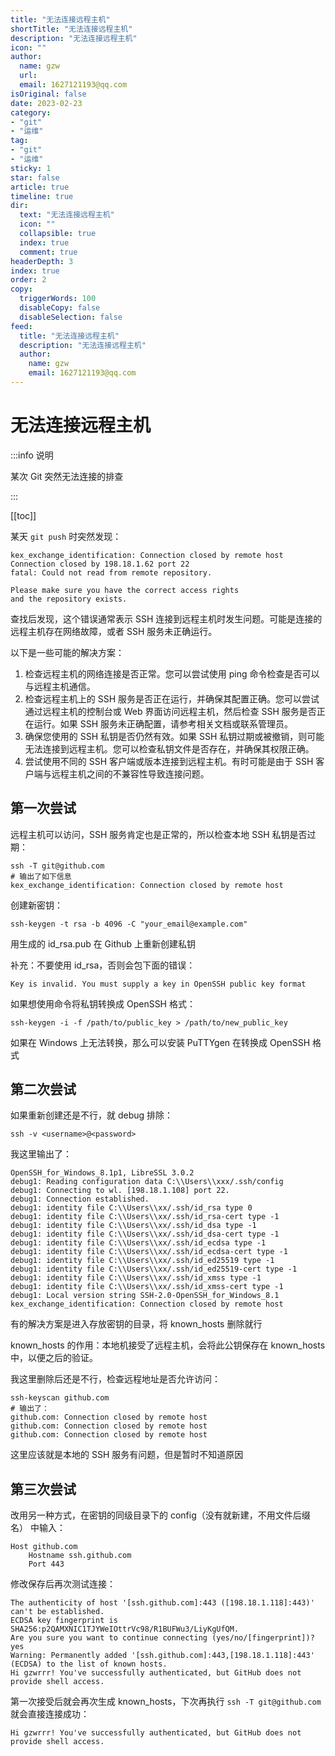 ```yaml
---
title: "无法连接远程主机"
shortTitle: "无法连接远程主机"
description: "无法连接远程主机"
icon: ""
author: 
  name: gzw
  url: 
  email: 1627121193@qq.com
isOriginal: false
date: 2023-02-23
category: 
- "git"
- "运维"
tag:
- "git"
- "运维"
sticky: 1
star: false
article: true
timeline: true
dir:
  text: "无法连接远程主机"
  icon: ""
  collapsible: true
  index: true
  comment: true
headerDepth: 3
index: true
order: 2
copy:
  triggerWords: 100
  disableCopy: false
  disableSelection: false
feed:
  title: "无法连接远程主机"
  description: "无法连接远程主机"
  author:
    name: gzw
    email: 1627121193@qq.com
---
```






# 无法连接远程主机

:::info 说明

某次 Git 突然无法连接的排查

:::



[[toc]]



某天 `git push` 时突然发现：

```shell
kex_exchange_identification: Connection closed by remote host
Connection closed by 198.18.1.62 port 22
fatal: Could not read from remote repository.

Please make sure you have the correct access rights
and the repository exists.
```

查找后发现，这个错误通常表示 SSH 连接到远程主机时发生问题。可能是连接的远程主机存在网络故障，或者 SSH 服务未正确运行。

以下是一些可能的解决方案：

1. 检查远程主机的网络连接是否正常。您可以尝试使用 ping 命令检查是否可以与远程主机通信。
2. 检查远程主机上的 SSH 服务是否正在运行，并确保其配置正确。您可以尝试通过远程主机的控制台或 Web 界面访问远程主机，然后检查 SSH 服务是否正在运行。如果 SSH 服务未正确配置，请参考相关文档或联系管理员。
3. 确保您使用的 SSH 私钥是否仍然有效。如果 SSH 私钥过期或被撤销，则可能无法连接到远程主机。您可以检查私钥文件是否存在，并确保其权限正确。
4. 尝试使用不同的 SSH 客户端或版本连接到远程主机。有时可能是由于 SSH 客户端与远程主机之间的不兼容性导致连接问题。





## 第一次尝试

远程主机可以访问，SSH 服务肯定也是正常的，所以检查本地 SSH 私钥是否过期：

```shell
ssh -T git@github.com
# 输出了如下信息
kex_exchange_identification: Connection closed by remote host
```

创建新密钥：

```shell
ssh-keygen -t rsa -b 4096 -C "your_email@example.com"
```

用生成的 id_rsa.pub 在 Github 上重新创建私钥

补充：不要使用 id_rsa，否则会包下面的错误：

```shell
Key is invalid. You must supply a key in OpenSSH public key format  
```

如果想使用命令将私钥转换成 OpenSSH 格式：

```shell
ssh-keygen -i -f /path/to/public_key > /path/to/new_public_key
```

如果在 Windows 上无法转换，那么可以安装 PuTTYgen 在转换成 OpenSSH 格式





## 第二次尝试

如果重新创建还是不行，就 debug 排除：

```shell
ssh -v <username>@<password>
```

我这里输出了：

```shell
OpenSSH_for_Windows_8.1p1, LibreSSL 3.0.2
debug1: Reading configuration data C:\\Users\\xxx/.ssh/config
debug1: Connecting to wl. [198.18.1.108] port 22.
debug1: Connection established.
debug1: identity file C:\\Users\\xx/.ssh/id_rsa type 0
debug1: identity file C:\\Users\\xx/.ssh/id_rsa-cert type -1
debug1: identity file C:\\Users\\xx/.ssh/id_dsa type -1
debug1: identity file C:\\Users\\xx/.ssh/id_dsa-cert type -1
debug1: identity file C:\\Users\\xx/.ssh/id_ecdsa type -1
debug1: identity file C:\\Users\\xx/.ssh/id_ecdsa-cert type -1
debug1: identity file C:\\Users\\xx/.ssh/id_ed25519 type -1
debug1: identity file C:\\Users\\xx/.ssh/id_ed25519-cert type -1
debug1: identity file C:\\Users\\xx/.ssh/id_xmss type -1
debug1: identity file C:\\Users\\xx/.ssh/id_xmss-cert type -1
debug1: Local version string SSH-2.0-OpenSSH_for_Windows_8.1
kex_exchange_identification: Connection closed by remote host
```

有的解决方案是进入存放密钥的目录，将 known_hosts 删除就行

known_hosts 的作用：本地机接受了远程主机，会将此公钥保存在 known_hosts中，以便之后的验证。

我这里删除后还是不行，检查远程地址是否允许访问：

```shell
ssh-keyscan github.com
# 输出了：
github.com: Connection closed by remote host
github.com: Connection closed by remote host
github.com: Connection closed by remote host
```

这里应该就是本地的 SSH 服务有问题，但是暂时不知道原因



## 第三次尝试

改用另一种方式，在密钥的同级目录下的 config（没有就新建，不用文件后缀名） 中输入：

```shell
Host github.com
	Hostname ssh.github.com
	Port 443
```

修改保存后再次测试连接：

```shell
The authenticity of host '[ssh.github.com]:443 ([198.18.1.118]:443)' can't be established.
ECDSA key fingerprint is SHA256:p2QAMXNIC1TJYWeIOttrVc98/R1BUFWu3/LiyKgUfQM.
Are you sure you want to continue connecting (yes/no/[fingerprint])? yes
Warning: Permanently added '[ssh.github.com]:443,[198.18.1.118]:443' (ECDSA) to the list of known hosts.
Hi gzwrrr! You've successfully authenticated, but GitHub does not provide shell access.
```

第一次接受后就会再次生成 known_hosts，下次再执行 `ssh -T git@github.com` 就会直接连接成功：

```shell
Hi gzwrrr! You've successfully authenticated, but GitHub does not provide shell access.
```



